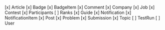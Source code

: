 [x] Article
[x] Badge
[x] BadgeItem
[x] Comment
[x] Company
[x] Job
[x] Contest
[x] Participants
[ ] Ranks
[x] Guide
[x] Notification
[x] NotificationItem
[x] Post
[x] Problem
[x] Submission
[x] Topic
[ ] TestRun
[ ] User
